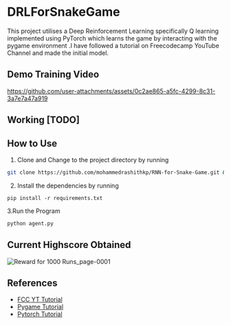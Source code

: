 # DRLForSnakeGame
This project utilises a Deep Reinforcement Learning specifically Q learning implemented using PyTorch which learns the game by interacting with the pygame environment .I have followed a tutorial on Freecodecamp YouTube Channel and made the initial model.
## Demo Training Video
https://github.com/user-attachments/assets/0c2ae865-a5fc-4299-8c31-3a7e7a47a919

## Working [TODO]
## How to Use
1. Clone and Change to the project directory by running
```bash
git clone https://github.com/mohammedrashithkp/RNN-for-Snake-Game.git && cd RNN-for-Snake-Game
```
2. Install the dependencies by running
```
pip install -r requirements.txt
```
3.Run the Program 
``` bash
python agent.py
``` 
## Current Highscore Obtained


![Reward for 1000 Runs_page-0001](https://github.com/user-attachments/assets/ae1c21f2-e94f-4adc-a079-a6b92723aa6b)



## References
- [FCC YT Tutorial](https://youtu.be/L8ypSXwyBds?feature=shared)
- [Pygame Tutorial](https://youtu.be/FfWpgLFMI7w?feature=shared)
- [Pytorch Tutorial](https://youtu.be/V_xro1bcAuA?feature=shared)
